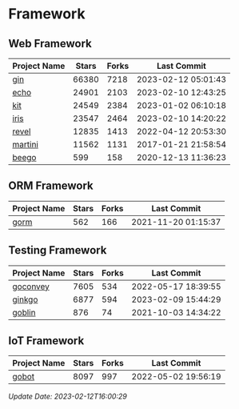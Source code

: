 # Framework

## Web Framework
| Project Name | Stars | Forks | Last Commit |
| ------------ | ----- | ----- | ----------- |
| [gin](https://github.com/gin-gonic/gin) | 66380 | 7218 | 2023-02-12 05:01:43 |
| [echo](https://github.com/labstack/echo) | 24901 | 2103 | 2023-02-10 12:43:25 |
| [kit](https://github.com/go-kit/kit) | 24549 | 2384 | 2023-01-02 06:10:18 |
| [iris](https://github.com/kataras/iris) | 23547 | 2464 | 2023-02-10 14:20:22 |
| [revel](https://github.com/revel/revel) | 12835 | 1413 | 2022-04-12 20:53:30 |
| [martini](https://github.com/go-martini/martini) | 11562 | 1131 | 2017-01-21 21:58:54 |
| [beego](https://github.com/astaxie/beego) | 599 | 158 | 2020-12-13 11:36:23 |

## ORM Framework
| Project Name | Stars | Forks | Last Commit |
| ------------ | ----- | ----- | ----------- |
| [gorm](https://github.com/jinzhu/gorm) | 562 | 166 | 2021-11-20 01:15:37 |

## Testing Framework
| Project Name | Stars | Forks | Last Commit |
| ------------ | ----- | ----- | ----------- |
| [goconvey](https://github.com/smartystreets/goconvey) | 7605 | 534 | 2022-05-17 18:39:55 |
| [ginkgo](https://github.com/onsi/ginkgo) | 6877 | 594 | 2023-02-09 15:44:29 |
| [goblin](https://github.com/franela/goblin) | 876 | 74 | 2021-10-03 14:34:22 |

## IoT Framework
| Project Name | Stars | Forks | Last Commit |
| ------------ | ----- | ----- | ----------- |
| [gobot](https://github.com/hybridgroup/gobot) | 8097 | 997 | 2022-05-02 19:56:19 |

*Update Date: 2023-02-12T16:00:29*